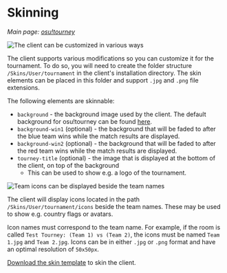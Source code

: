 # Skinning

_Main page: [osu!tourney](/wiki/osu!tourney)_

![The client can be customized in various ways](Osutourneycustom.png)

The client supports various modifications so you can customize it for the tournament. To do so, you will need to create the folder structure `/Skins/User/tournament` in the client's installation directory. The skin elements can be placed in this folder and support `.jpg` and `.png` file extensions.

The following elements are skinnable:

- `background` - the background image used by the client. The default background for osu!tourney can be found [here](https://s.ppy.sh/images/tournament/default.png).
- `background-win1` (optional) - the background that will be faded to after the blue team wins while the match results are displayed.
- `background-win2` (optional) - the background that will be faded to after the red team wins while the match results are displayed.
- `tourney-title` (optional) - the image that is displayed at the bottom of the client, on top of the background
  - This can be used to show e.g. a logo of the tournament.

![Team icons can be displayed beside the team names](Osutourneyicons.png)

The client will display icons located in the path `/Skins/User/tournament/icons` beside the team names. These may be used to show e.g. country flags or avatars.

Icon names must correspond to the team name. For example, if the room is called `Test Tourney: (Team 1) vs (Team 2)`, the icons must be named `Team 1.jpg` and `Team 2.jpg`. Icons can be in either `.jpg` or `.png` format and have an optimal resolution of `50x50px`.

[Download the skin template](https://s.ppy.sh/images/tournament/template.zip) to skin the client.